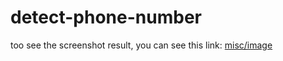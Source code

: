 # detect-phone-number

too see the screenshot result, you can see this link: [misc/image](https://github.com/fanyfernaldi/detect-phone-number/blob/main/app/src/main/java/com/fanyfernaldi/myapplication/misc/image/Screenshot%20from%202023-04-17%2017-35-46.png)
